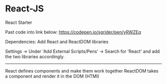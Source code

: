 # React-JS
React Starter

Past code into link below:
https://codepen.io/sgrider/pen/yRWZEq

Dependencies:
Add React and ReactDOM libraries

Settings -> Under 'Add External Scripts/Pens' -> Search for 'React' and add the two libraries accordingly.


-------------------------------------
React defines components and make them work together
ReactDOM takes a component and render it in the DOM (HTMl)
